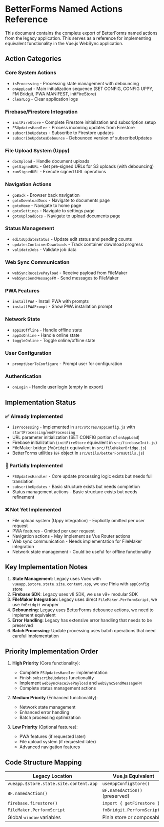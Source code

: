 # BetterForms Named Actions Reference

This document contains the complete export of BetterForms named actions from the legacy application. This serves as a reference for implementing equivalent functionality in the Vue.js WebSync application.

## Action Categories

### Core System Actions

- `isProcessing` - Processing state management with debouncing
- `onAppLoad` - Main initialization sequence (SET CONFIG, CONFIG UPPY, FM Bridgit, PWA MANIFEST, initFireStore)
- `clearLog` - Clear application logs

### Firebase/Firestore Integration

- `initFireStore` - Complete Firestore initialization and subscription setup
- `FSUpdatesHandler` - Process incoming updates from Firestore
- `subscribeUpdates` - Subscribe to Firestore updates
- `subscribeUpdatesDebounce` - Debounced version of subscribeUpdates

### File Upload System (Uppy)

- `docUpload` - Handle document uploads
- `getSignedURL` - Get pre-signed URLs for S3 uploads (with debouncing)
- `runSignedURL` - Execute signed URL operations

### Navigation Actions

- `goBack` - Browser back navigation
- `gotoDownloadDocs` - Navigate to documents page
- `gotoHome` - Navigate to home page
- `gotoSettings` - Navigate to settings page
- `gotoUploadDocs` - Navigate to upload documents page

### Status Management

- `editsUpdateStatus` - Update edit status and pending counts
- `updatesContainerDownloads` - Track container download progress
- `validateJobs` - Validate job data

### Web Sync Communication

- `webSyncReceivePayload` - Receive payload from FileMaker
- `webSyncSendMessageFM` - Send messages to FileMaker

### PWA Features

- `installPWA` - Install PWA with prompts
- `installPWAPrompt` - Show PWA installation prompt

### Network State

- `appIsOffline` - Handle offline state
- `appIsOnline` - Handle online state
- `toggleOnline` - Toggle online/offline state

### User Configuration

- `promptUserToConfigure` - Prompt user for configuration

### Authentication

- `onLogin` - Handle user login (empty in export)

## Implementation Status

### ✅ Already Implemented

- `isProcessing` - Implemented in `src/stores/appConfig.js` with `startProcessing`/`endProcessing`
- URL parameter initialization (SET CONFIG portion of `onAppLoad`)
- Firebase initialization (`initFireStore` equivalent in `src/firebaseInit.js`)
- FileMaker bridge (`fmBridgit` equivalent in `src/fileMakerBridge.js`)
- BetterForms utilities (`BF` object in `src/utils/betterFormsUtils.js`)

### 🚧 Partially Implemented

- `FSUpdatesHandler` - Core update processing logic exists but needs full translation
- `subscribeUpdates` - Basic structure exists but needs completion
- Status management actions - Basic structure exists but needs refinement

### ❌ Not Yet Implemented

- File upload system (Uppy integration) - Explicitly omitted per user request
- PWA features - Omitted per user request
- Navigation actions - May implement as Vue Router actions
- Web sync communication - Needs implementation for FileMaker integration
- Network state management - Could be useful for offline functionality

## Key Implementation Notes

1. **State Management**: Legacy uses Vuex with `vueapp.$store.state.site.content.app`, we use Pinia with `appConfig` store
2. **Firebase SDK**: Legacy uses v8 SDK, we use v9+ modular SDK
3. **FileMaker Integration**: Legacy uses direct `FileMaker.PerformScript`, we use `fmBridgit` wrapper
4. **Debouncing**: Legacy uses BetterForms debounce actions, we need to implement equivalent
5. **Error Handling**: Legacy has extensive error handling that needs to be preserved
6. **Batch Processing**: Update processing uses batch operations that need careful implementation

## Priority Implementation Order

1. **High Priority** (Core functionality):

   - Complete `FSUpdatesHandler` implementation
   - Finish `subscribeUpdates` functionality
   - Implement `webSyncReceivePayload` and `webSyncSendMessageFM`
   - Complete status management actions

2. **Medium Priority** (Enhanced functionality):

   - Network state management
   - Enhanced error handling
   - Batch processing optimization

3. **Low Priority** (Optional features):
   - PWA features (if requested later)
   - File upload system (if requested later)
   - Advanced navigation features

## Code Structure Mapping

| Legacy Location                        | Vue.js Equivalent              |
| -------------------------------------- | ------------------------------ |
| `vueapp.$store.state.site.content.app` | `useAppConfigStore()`          |
| `BF.namedAction()`                     | `BF.namedAction()` (preserved) |
| `firebase.firestore()`                 | `import { getFirestore }`      |
| `FileMaker.PerformScript`              | `fmBridgit.PerformScript()`    |
| Global `window` variables              | Pinia store or composables     |
